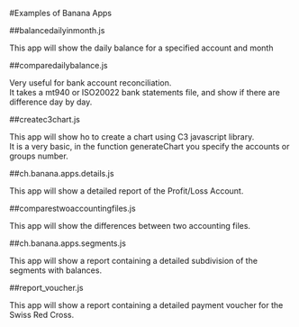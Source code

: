 #Examples of Banana Apps


##balancedailyinmonth.js

This app will show the daily balance for a specified account and month   

##comparedailybalance.js

Very useful for bank account reconciliation.  
It takes a mt940 or ISO20022 bank statements file, and show if there are difference day by day.

##createc3chart.js

This app will show ho to create a chart using C3 javascript library.  
It is a very basic, in the function generateChart you specify the accounts or groups number. 

##ch.banana.apps.details.js

This app will show a detailed report of the Profit/Loss Account.

##comparestwoaccountingfiles.js

This app will show the differences between two accounting files.

##ch.banana.apps.segments.js

This app will show a report containing a detailed subdivision of the segments with balances.

##report_voucher.js

This app will show a report containing a detailed payment voucher for the Swiss Red Cross.

